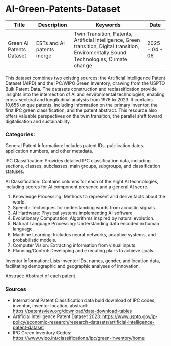 # AI-Green-Patents-Dataset
| Title       | Description               | Keywords |  Date    
|-------------|---------------------------|----------|------|
| Green AI Patents Dataset   | ESTs and AI patents merge     | Twin Transition, Patents, Artificial Intelligence, Green transition, Digital transition, Enviromentally Sound Technologies, Climate change | 2025 - 04 - 06

This dataset combines two existing sources: the Artificial Intelligence Patent Dataset (AIPD) and the IPC/WIPO Green Inventory, drawing from the USPTO Bulk Patent Data. The datasets construction and reclassification provide insights into the intersection of AI and environmental technologies, enabling cross-sectoral and longitudinal analysis from 1976 to 2023. It contains 10,655 unique patents, including information on the primary inventor, the first IPC green classification, and the patent abstract. This resource also offers valuable perspectives on the twin transition, the parallel shift toward digitalisation and sustainability.

### Categories: 
General Patent Information: Includes patent IDs, publication dates, application numbers, and other metadata.

IPC Classification: Provides detailed IPC classification data, including sections, classes, subclasses, main groups, subgroups, and classification statuses.

AI Classification: Contains columns for each of the eight AI technologies, including scores for AI component presence and a general AI score.
 1. Knowledge Processing: Methods to represent and derive facts about the world.
 2.	Speech: Techniques for understanding words from acoustic signals.
 3.	AI Hardware: Physical systems implementing AI software.
 4.	Evolutionary Computation: Algorithms inspired by natural evolution.
 5.	Natural Language Processing: Understanding data encoded in human language.
 6.	Machine Learning: Includes neural networks, adaptive systems, and probabilistic models.
 7.	Computer Vision: Extracting information from visual inputs.
 8.	Planning/Control: Developing and executing plans to achieve goals.

Inventor Information: Lists inventor IDs, names, gender, and location data, facilitating demographic and geographic analyses of innovation.

Abstract: Abstract of each patent. 

### Sources
- International Patent Classification data buld download of IPC codes, inventor, inventor location, abstract: https://patentsview.org/download/data-download-tables 
- Artificial Intelligence Patent Dataset 2023: https://www.uspto.gov/ip-policy/economic-research/research-datasets/artificial-intelligence-patent-dataset
- IPC Green Inventory Codes: https://www.wipo.int/classifications/ipc/green-inventory/home
